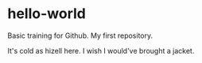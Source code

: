 # hello-world
Basic training for Github. My first repository.

It's cold as hizell here. I wish I would've brought a jacket.

